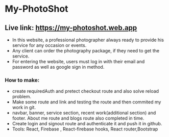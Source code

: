 # My-PhotoShot
## Live link: https://my-photoshot.web.app
* In this website, a professional photographer always ready to provide his service for any occasion or events.
* Any client can order the photography package, if they need to get the service.
* For entering the website, users must log in with their email and password as well as 
google sign in method.

### How to make:
* create requiredAuth and pretect checkout route and also solve reload problem.
* Make some route and link and testing the route and then commited my work in git.
* navbar, banner, service section, recent work(additional section) and footer. About me route and blogs route also completed in time.
* Create login and signout route and authenticate it and push it in github.
* Tools:  React, Firebase , React-firebase hooks, React router,Bootstrap 

